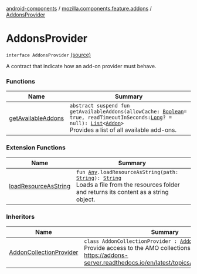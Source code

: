 [android-components](../../index.md) / [mozilla.components.feature.addons](../index.md) / [AddonsProvider](./index.md)

# AddonsProvider

`interface AddonsProvider` [(source)](https://github.com/mozilla-mobile/android-components/blob/master/components/feature/addons/src/main/java/mozilla/components/feature/addons/AddonsProvider.kt#L10)

A contract that indicate how an add-on provider must behave.

### Functions

| Name | Summary |
|---|---|
| [getAvailableAddons](get-available-addons.md) | `abstract suspend fun getAvailableAddons(allowCache: `[`Boolean`](https://kotlinlang.org/api/latest/jvm/stdlib/kotlin/-boolean/index.html)` = true, readTimeoutInSeconds: `[`Long`](https://kotlinlang.org/api/latest/jvm/stdlib/kotlin/-long/index.html)`? = null): `[`List`](https://kotlinlang.org/api/latest/jvm/stdlib/kotlin.collections/-list/index.html)`<`[`Addon`](../-addon/index.md)`>`<br>Provides a list of all available add-ons. |

### Extension Functions

| Name | Summary |
|---|---|
| [loadResourceAsString](../../mozilla.components.support.test.file/kotlin.-any/load-resource-as-string.md) | `fun `[`Any`](https://kotlinlang.org/api/latest/jvm/stdlib/kotlin/-any/index.html)`.loadResourceAsString(path: `[`String`](https://kotlinlang.org/api/latest/jvm/stdlib/kotlin/-string/index.html)`): `[`String`](https://kotlinlang.org/api/latest/jvm/stdlib/kotlin/-string/index.html)<br>Loads a file from the resources folder and returns its content as a string object. |

### Inheritors

| Name | Summary |
|---|---|
| [AddonCollectionProvider](../../mozilla.components.feature.addons.amo/-addon-collection-provider/index.md) | `class AddonCollectionProvider : `[`AddonsProvider`](./index.md)<br>Provide access to the AMO collections API. https://addons-server.readthedocs.io/en/latest/topics/api/collections.html |
